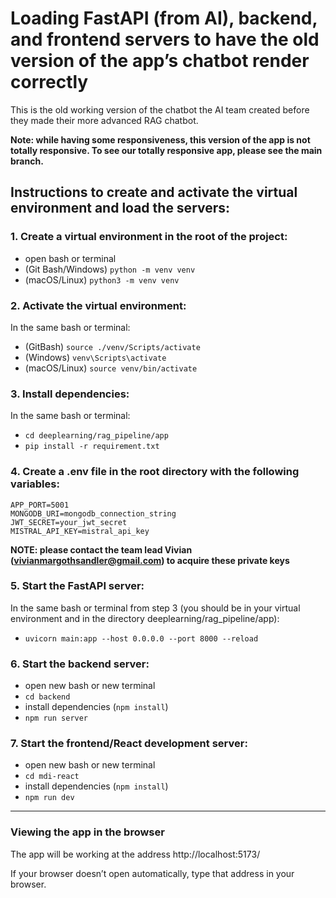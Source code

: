 # Loading FastAPI (from AI), backend, and frontend servers to have the old version of the app’s chatbot render correctly

This is the old working version of the chatbot the AI team created before they made their more advanced RAG chatbot.

**Note: while having some responsiveness, this version of the app is not totally responsive. To see our totally responsive app, please see the main branch.**

## Instructions to create and activate the virtual environment and load the servers:

### 1. Create a virtual environment in the root of the project:


- open bash or terminal
- (Git Bash/Windows) `python -m venv venv`
- (macOS/Linux) `python3 -m venv venv`


### 2. Activate the virtual environment:


In the same bash or terminal:
- (GitBash) `source ./venv/Scripts/activate`
- (Windows) `venv\Scripts\activate`
- (macOS/Linux) `source venv/bin/activate`


### 3. Install dependencies:

In the same bash or terminal:
- `cd deeplearning/rag_pipeline/app`
- `pip install -r requirement.txt`


### 4. Create a .env file in the root directory with the following variables:

 ```
APP_PORT=5001
MONGODB_URI=mongodb_connection_string
JWT_SECRET=your_jwt_secret
MISTRAL_API_KEY=mistral_api_key

```
**NOTE: please contact the team lead Vivian (vivianmargothsandler@gmail.com) to acquire these private keys**


### 5. Start the FastAPI server: 

In the same bash or terminal from step 3 (you should be in your virtual environment and in the directory deeplearning/rag_pipeline/app):
- `uvicorn main:app --host 0.0.0.0 --port 8000 --reload`


### 6. Start the backend server:

- open new bash or new terminal
- `cd backend`
- install dependencies (`npm install`)
- `npm run server`


### 7. Start the frontend/React development server:

- open new bash or new terminal
- `cd mdi-react`
- install dependencies (`npm install`)
- `npm run dev`

---

### Viewing the app in the browser

The app will be working at the address http://localhost:5173/

If your browser doesn’t open automatically, type that address in your browser.
